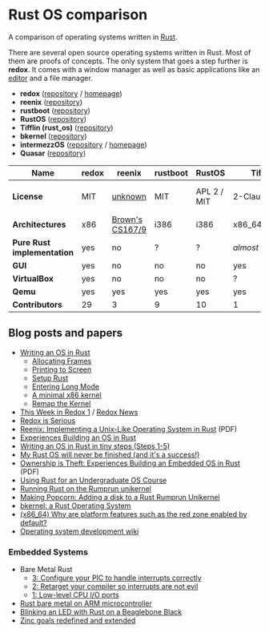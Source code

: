 # Rust OS comparison

A comparison of operating systems written in [Rust](https://rustlang.org).

There are several open source operating systems written in Rust.
Most of them are proofs of concepts.
The only system that goes a step further is **redox**.
It comes with a window manager as well as basic applications like an
[editor](https://github.com/redox-os/sodium) and a file manager.

- **redox**             ([repository](https://github.com/redox-os/redox) / [homepage](http://www.redox-os.org/))
- **reenix**            ([repository](https://github.com/scialex/reenix))
- **rustboot**          ([repository](https://github.com/charliesome/rustboot))
- **RustOS**            ([repository](https://github.com/ryanra/RustOS))
- **Tifflin (rust_os)** ([repository](https://github.com/thepowersgang/rust_os))
- **bkernel**           ([repository](https://github.com/rasendubi/bkernel))
- **intermezzOS**       ([repository](https://github.com/intermezzos/kernel) / [homepage](http://intermezzos.github.io/))
- **Quasar**            ([repository](https://github.com/LeoTestard/Quasar))


|                         Name | redox | reenix                                                | rustboot | RustOS       | Tifflin      | bkernel                    | intermezzOS | Quasar      |
| ---------------------------- | ----- |------------------------------------------------------ | -------- | --------     | ------------ | -------------------------- | ------------| ------------|
|                  **License** | MIT   | [unknown](https://github.com/scialex/reenix/issues/1) | MIT      | APL 2 / MIT  | 2-Clause-BSD | GPL with linking exception | APL 2 / MIT | ?           |
|            **Architectures** | x86   | [Brown's CS167/9](http://cs.brown.edu/courses/cs167/) | i386     | i386         | x86_64/amd64 | ARM                        | x86_64      | x86_64      |
| **Pure Rust implementation** | yes   | no                                                    | ?        | ?            | *almost*     | yes                        | no          | ?           |
|                      **GUI** | yes   | no                                                    | no       | no           | yes          | no                         | no          | no          |
|               **VirtualBox** | yes   | no                                                    | no       | no           | ?            | no                         | no          | no          |
|                     **Qemu** | yes   | yes                                                   | yes      | yes          | yes          | no                         | yes         | yes         |
|             **Contributors** | 29    | 3                                                     | 9        | 10           | 1            | 3                          | 4           | 1           |


## Blog posts and papers

- [Writing an OS in Rust](http://os.phil-opp.com/)
    - [Allocating Frames](http://os.phil-opp.com/allocating-frames.html)
    - [Printing to Screen](http://os.phil-opp.com/printing-to-screen.html)
    - [Setup Rust](http://os.phil-opp.com/setup-rust.html)
    - [Entering Long Mode](http://os.phil-opp.com/entering-longmode.html)
    - [A minimal x86 kernel](http://blog.phil-opp.com/rust-os/multiboot-kernel.html)
    - [Remap the Kernel](http://os.phil-opp.com/remap-the-kernel.html)
- [This Week in Redox 1](http://www.redox-os.org/news/this-week-in-redox-1/) / [Redox News](http://www.redox-os.org/news/)
- [Redox is Serious](http://dictator.redox-os.org/index.php?controller=post&action=view&id_post=17)
- [Reenix: Implementing a Unix-Like Operating System in Rust](https://scialex.github.io/reenix.pdf) (PDF)
- [Experiences Building an OS in Rust](https://mostlytyped.com/posts/experiences-building-an-os-in-ru)
- [Writing an OS in Rust in tiny steps (Steps 1-5)](http://jvns.ca/blog/2014/03/12/the-rust-os-story/)
- [My Rust OS will never be finished (and it's a success!)](http://jvns.ca/blog/2014/03/21/my-rust-os-will-never-be-finished/)
- [Ownership is Theft: Experiences Building an Embedded OS in Rust](http://amitlevy.com/papers/tock-plos2015.pdf) (PDF)
- [Using Rust for an Undergraduate OS Course](http://rust-class.org/0/pages/using-rust-for-an-undergraduate-os-course.html)
- [Running Rust on the Rumprun unikernel](https://gandro.github.io/2015/09/27/rust-on-rumprun/)
- [Making Popcorn: Adding a disk to a Rust Rumprun Unikernel](https://polyfractal.com/post/adding-a-disk-to-a-rust-rumprun-unikernel/)
- [bkernel: a Rust Operating System](http://www.alexeyshmalko.com/2015/bkernel-a-rust-operating-system/)
- [(x86_64) Why are platform features such as the red zone enabled by default?](https://internals.rust-lang.org/t/x86-64-why-are-platform-features-such-as-the-red-zone-enabled-by-default/)
- [Operating system development wiki](https://github.com/rust-lang/rust-wiki-backup/blob/master/Operating-system-development.md)

### Embedded Systems

- Bare Metal Rust
    - [3: Configure your PIC to handle interrupts correctly](http://www.randomhacks.net/2015/11/16/bare-metal-rust-configure-your-pic-interrupts/)
    - [2: Retarget your compiler so interrupts are not evil](http://www.randomhacks.net/2015/11/11/bare-metal-rust-custom-target-kernel-space/)
    - [1: Low-level CPU I/O ports](http://www.randomhacks.net/2015/11/09/bare-metal-rust-cpu-port-io/)
- [Rust bare metal on ARM microcontroller](http://antoinealb.net/programming/2015/05/01/rust-on-arm-microcontroller.html)
- [Blinking an LED with Rust on a Beaglebone Black](http://theotherandygrove.com/blinking-an-led-with-rust-on-a-beaglebone-black/)
- [Zinc goals redefined and extended](http://zinc.rs/blog/#/2014/07/14/zinc-goals/)
